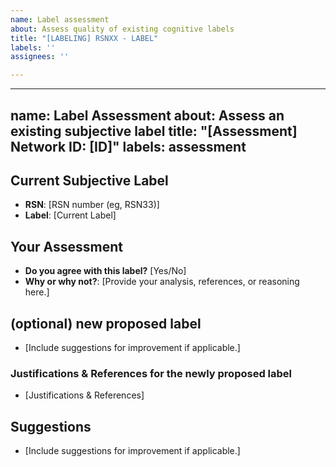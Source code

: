 ```yaml
---
name: Label assessment
about: Assess quality of existing cognitive labels
title: "[LABELING] RSNXX - LABEL"
labels: ''
assignees: ''

---
```


---
name: Label Assessment
about: Assess an existing subjective label
title: "[Assessment] Network ID: [ID]"
labels: assessment
---

## Current Subjective Label
- **RSN**: [RSN number (eg, RSN33)]
- **Label**: [Current Label]

## Your Assessment
- **Do you agree with this label?** [Yes/No]
- **Why or why not?**:
  [Provide your analysis, references, or reasoning here.]

## (optional) new proposed label
- [Include suggestions for improvement if applicable.]

### Justifications & References for the newly proposed label
- [Justifications & References]

## Suggestions
- [Include suggestions for improvement if applicable.]
